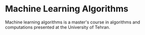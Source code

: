 # Machine Learning Algorithms
Machine learning algorithms is a master's course in algorithms and computations presented at the University of Tehran.
